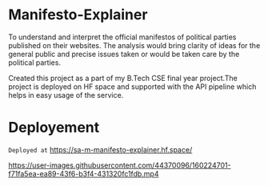 # Manifesto-Explainer

To understand and interpret the official manifestos of political parties published on their websites. 
The analysis would bring clarity of ideas for the general public and precise issues taken or would be taken care  by the political parties.

Created this project as a part of my B.Tech CSE final year project.The project is deployed on HF space and supported with the API pipeline which helps in easy usage of the service.      

# Deployement 
`Deployed at` https://sa-m-manifesto-explainer.hf.space/



https://user-images.githubusercontent.com/44370096/160224701-f71fa5ea-ea89-43f6-b3f4-431320fc1fdb.mp4

